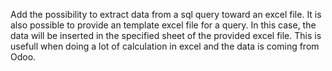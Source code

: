 Add the possibility to extract data from a sql query toward an excel
file. It is also possible to provide an template excel file for a query.
In this case, the data will be inserted in the specified sheet of the
provided excel file. This is usefull when doing a lot of calculation in
excel and the data is coming from Odoo.
